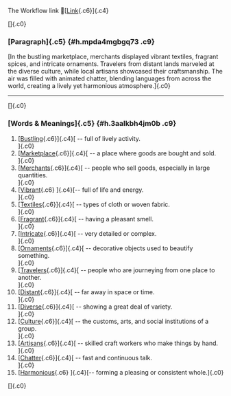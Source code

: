 The Workflow link
👏[[Link](https://www.google.com/url?q=http://www.google.com&sa=D&source=editors&ust=1757263165620590&usg=AOvVaw1eCS5_Pt9hYEOBqN8-sSt5){.c6}]{.c4}

[]{.c0}

### [Paragraph]{.c5} {#h.mpda4mgbgq73 .c9}

[In the bustling marketplace, merchants displayed vibrant textiles,
fragrant spices, and intricate ornaments. Travelers from distant lands
marveled at the diverse culture, while local artisans showcased their
craftsmanship. The air was filled with animated chatter, blending
languages from across the world, creating a lively yet harmonious
atmosphere.]{.c0}

------------------------------------------------------------------------

[]{.c0}

### [Words & Meanings]{.c5} {#h.3aalkbh4jm0b .c9}

1.  [[Bustling](https://www.google.com/url?q=http://www.google.com&sa=D&source=editors&ust=1757263165621855&usg=AOvVaw3yn6EoWIrQqPBAFYgYMdN_){.c6}]{.c4}[ --
    full of lively activity.\
    ]{.c0}
2.  [[Marketplace](https://www.google.com/url?q=http://www.google.com&sa=D&source=editors&ust=1757263165622155&usg=AOvVaw2dn3w7YoMb0JeqUyFPQd6B){.c6}]{.c4}[ --
    a place where goods are bought and sold.\
    ]{.c0}
3.  [[Merchants](https://www.google.com/url?q=http://www.google.com&sa=D&source=editors&ust=1757263165622383&usg=AOvVaw3CrUy_5vSiuHK-HVqamqP1){.c6}]{.c4}[ --
    people who sell goods, especially in large quantities.\
    ]{.c0}
4.  [[Vibrant](https://www.google.com/url?q=http://www.google.com&sa=D&source=editors&ust=1757263165622629&usg=AOvVaw3bRO9kqJXYQ-nwiW2RTMxu){.c6}
    ]{.c4}[-- full of life and energy.\
    ]{.c0}
5.  [[Textiles](https://www.google.com/url?q=http://www.google.com&sa=D&source=editors&ust=1757263165622850&usg=AOvVaw0csQTUkAR5kecj1zS4Yg4_){.c6}]{.c4}[ --
    types of cloth or woven fabric.\
    ]{.c0}
6.  [[Fragrant](https://www.google.com/url?q=http://www.google.com&sa=D&source=editors&ust=1757263165623137&usg=AOvVaw1z8Ycl8dYMcx7_9O26KWsu){.c6}]{.c4}[ --
    having a pleasant smell.\
    ]{.c0}
7.  [[Intricate](https://www.google.com/url?q=http://www.google.com&sa=D&source=editors&ust=1757263165623381&usg=AOvVaw3qK9ZpveEDOSDSwJTZuYL9){.c6}]{.c4}[ --
    very detailed or complex.\
    ]{.c0}
8.  [[Ornaments](https://www.google.com/url?q=http://www.google.com&sa=D&source=editors&ust=1757263165623575&usg=AOvVaw2B_hVIGnvfVYResWhRjHi9){.c6}]{.c4}[ --
    decorative objects used to beautify something.\
    ]{.c0}
9.  [[Travelers](https://www.google.com/url?q=http://www.google.com&sa=D&source=editors&ust=1757263165623799&usg=AOvVaw3jqwMq_o5sjo7xLuiPuMJx){.c6}]{.c4}[ --
    people who are journeying from one place to another.\
    ]{.c0}
10. [[Distant](https://www.google.com/url?q=http://www.google.com&sa=D&source=editors&ust=1757263165624088&usg=AOvVaw3_RLrjLHTK6tXg2Yn0hu6u){.c6}]{.c4}[ --
    far away in space or time.\
    ]{.c0}
11. [[Diverse](https://www.google.com/url?q=http://www.google.com&sa=D&source=editors&ust=1757263165624287&usg=AOvVaw3o1HskuJAB_n3mon-ZTBCy){.c6}]{.c4}[ --
    showing a great deal of variety.\
    ]{.c0}
12. [[Culture](https://www.google.com/url?q=http://www.google.com&sa=D&source=editors&ust=1757263165624492&usg=AOvVaw2SMgNV8Q5krbnysRy8v2ls){.c6}]{.c4}[ --
    the customs, arts, and social institutions of a group.\
    ]{.c0}
13. [[Artisans](https://www.google.com/url?q=http://www.google.com&sa=D&source=editors&ust=1757263165624751&usg=AOvVaw01pmTvGgEoXRz7wRxCjFgu){.c6}]{.c4}[ --
    skilled craft workers who make things by hand.\
    ]{.c0}
14. [[Chatter](https://www.google.com/url?q=http://www.google.com&sa=D&source=editors&ust=1757263165624990&usg=AOvVaw0I2SOCYnFQhQawVbxAxQNR){.c6}]{.c4}[ --
    fast and continuous talk.\
    ]{.c0}
15. [[Harmonious](https://www.google.com/url?q=http://www.google.com&sa=D&source=editors&ust=1757263165625193&usg=AOvVaw0TNtRbNlxyZ0S55nc13PkB){.c6}
    ]{.c4}[-- forming a pleasing or consistent whole.]{.c0}

[]{.c0}
